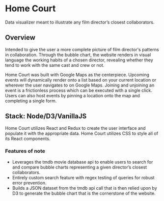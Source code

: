 # Home Court

Data visualizer meant to illustrate any film director’s closest collaborators.

## Overview

Intended to give the user a more complete picture of film director's patterns in collaboration. Through the bubble chart, the website renders in visual language the working habits of a chosen director, revealing whether they tend to work with the same cast and crew or not. 

Home Court was built with Google Maps as the centerpiece. Upcoming events will dynamically render onto a list based on your current location or wherever the user navigates to on Google Maps. Joining and unjoining an event is a frictionless process which can be executed with a single click. Users can also host events by pinning a location onto the map and completing a single form.

## Stack: Node/D3/VanillaJS

Home Court utilizes React and Redux to create the user interface and populate it with the appropriate data. Home Court utilizes CSS to style all of its React components. 

### Features of note
* Leverages the tmdb movie database api to enable users to search for and compare bubble charts representing a given director’s closest collaborators.
* Entirely custom search feature with regex testing of queries for robust error prevention.
* Builds a JSON dataset from the tmdb api call that is then relied upon by D3 to generate the bubble chart that is the cornerstone of the website.

